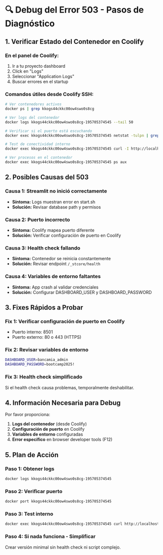 # 🔍 Debug del Error 503 - Pasos de Diagnóstico

## 1. Verificar Estado del Contenedor en Coolify

### En el panel de Coolify:
1. Ir a tu proyecto dashboard
2. Click en "Logs" 
3. Seleccionar "Application Logs"
4. Buscar errores en el startup

### Comandos útiles desde Coolify SSH:
```bash
# Ver contenedores activos
docker ps | grep kkogs44ckkc00ow4swo0s8cg

# Ver logs del contenedor
docker logs kkogs44ckkc00ow4swo0s8cg-195705374545 --tail 50

# Verificar si el puerto está escuchando
docker exec kkogs44ckkc00ow4swo0s8cg-195705374545 netstat -tulpn | grep 8501

# Test de conectividad interno
docker exec kkogs44ckkc00ow4swo0s8cg-195705374545 curl -I http://localhost:8501

# Ver procesos en el contenedor
docker exec kkogs44ckkc00ow4swo0s8cg-195705374545 ps aux
```

## 2. Posibles Causas del 503

### Causa 1: Streamlit no inició correctamente
- **Síntoma:** Logs muestran error en start.sh
- **Solución:** Revisar database path y permisos

### Causa 2: Puerto incorrecto
- **Síntoma:** Coolify mapea puerto diferente
- **Solución:** Verificar configuración de puerto en Coolify

### Causa 3: Health check fallando
- **Síntoma:** Contenedor se reinicia constantemente
- **Solución:** Revisar endpoint `/_stcore/health`

### Causa 4: Variables de entorno faltantes
- **Síntoma:** App crash al validar credenciales
- **Solución:** Configurar DASHBOARD_USER y DASHBOARD_PASSWORD

## 3. Fixes Rápidos a Probar

### Fix 1: Verificar configuración de puerto en Coolify
- Puerto interno: 8501
- Puerto externo: 80 o 443 (HTTPS)

### Fix 2: Revisar variables de entorno
```bash
DASHBOARD_USER=bancamia_admin
DASHBOARD_PASSWORD=bootcamp2025!
```

### Fix 3: Health check simplificado
Si el health check causa problemas, temporalmente deshabilitar.

## 4. Información Necesaria para Debug

Por favor proporciona:
1. **Logs del contenedor** (desde Coolify)
2. **Configuración de puerto** en Coolify
3. **Variables de entorno** configuradas
4. **Error específico** en browser developer tools (F12)

## 5. Plan de Acción

### Paso 1: Obtener logs
```bash
docker logs kkogs44ckkc00ow4swo0s8cg-195705374545
```

### Paso 2: Verificar puerto
```bash
docker port kkogs44ckkc00ow4swo0s8cg-195705374545
```

### Paso 3: Test interno
```bash
docker exec kkogs44ckkc00ow4swo0s8cg-195705374545 curl http://localhost:8501
```

### Paso 4: Si nada funciona - Simplificar
Crear versión minimal sin health check ni script complejo.